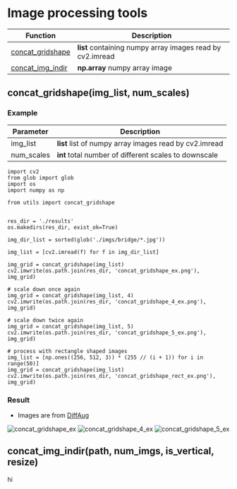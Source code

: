 # Image processing tools

| Function | Description |
|---|---|
| [concat_gridshape](#concat_gridshapeimg_list-num_scales) | **list** containing numpy array images read by cv2.imread|
| [concat_img_indir](#concat_img_indirpath-num_imgs-is_vertical-resize) | **np.array** numpy array image|


## concat_gridshape(img_list, num_scales)
### Example
| Parameter | Description |
|---|---|
| img_list | **list** list of numpy array images read by cv2.imread |
| num_scales | **int** total number of different scales to downscale |

```
import cv2
from glob import glob
import os
import numpy as np

from utils import concat_gridshape


res_dir = './results'
os.makedirs(res_dir, exist_ok=True)

img_dir_list = sorted(glob('./imgs/bridge/*.jpg'))

img_list = [cv2.imread(f) for f in img_dir_list]

img_grid = concat_gridshape(img_list)
cv2.imwrite(os.path.join(res_dir, 'concat_gridshape_ex.png'), img_grid)

# scale down once again
img_grid = concat_gridshape(img_list, 4)
cv2.imwrite(os.path.join(res_dir, 'concat_gridshape_4_ex.png'), img_grid)

# scale down twice again
img_grid = concat_gridshape(img_list, 5)
cv2.imwrite(os.path.join(res_dir, 'concat_gridshape_5_ex.png'), img_grid)

# process with rectangle shaped images
img_list = [np.ones((256, 512, 3)) * (255 // (i + 1)) for i in range(50)]
img_grid = concat_gridshape(img_list)
cv2.imwrite(os.path.join(res_dir, 'concat_gridshape_rect_ex.png'), img_grid)
```
### Result

* Images are from [DiffAug](https://github.com/mit-han-lab/data-efficient-gans)

![concat_gridshape_ex](https://user-images.githubusercontent.com/23406491/142562001-23337034-0a82-4867-ba5f-3bb9f87e2214.png)
![concat_gridshape_4_ex](https://user-images.githubusercontent.com/23406491/142562009-aa3ad864-25eb-4bed-88b5-8ca8d9cefa41.png)
![concat_gridshape_5_ex](https://user-images.githubusercontent.com/23406491/142562014-2424e7b5-af6d-4bb4-adc4-429ecad88c7c.png)



## concat_img_indir(path, num_imgs, is_vertical, resize)
hi
